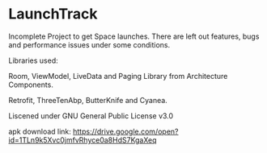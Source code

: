 # LaunchTrack
Incomplete Project to get Space launches. 
There are left out features, bugs and performance issues under some conditions.

Libraries used:

Room, ViewModel, LiveData and Paging Library from Architecture Components.

Retrofit, ThreeTenAbp, ButterKnife and Cyanea.

Liscened under GNU General Public License v3.0

apk download link: https://drive.google.com/open?id=1TLn9k5Xvc0jmfvRhyce0a8HdS7KgaXeq
